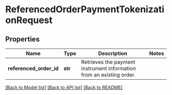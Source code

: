 # ReferencedOrderPaymentTokenizationRequest

## Properties
Name | Type | Description | Notes
------------ | ------------- | ------------- | -------------
**referenced_order_id** | **str** | Retrieves the payment instrument information from an existing order. | 

[[Back to Model list]](../README.md#documentation-for-models) [[Back to API list]](../README.md#documentation-for-api-endpoints) [[Back to README]](../README.md)


